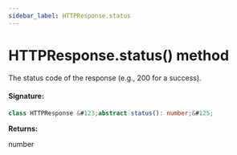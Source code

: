 ```yaml
---
sidebar_label: HTTPResponse.status
---
```


# HTTPResponse.status() method

The status code of the response (e.g., 200 for a success).

#### Signature:

```typescript
class HTTPResponse &#123;abstract status(): number;&#125;
```

**Returns:**

number
